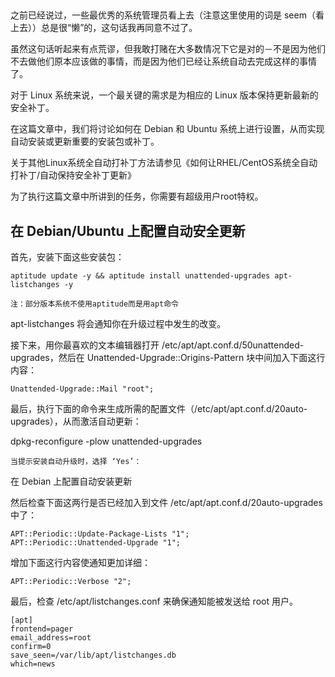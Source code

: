 
## 

之前已经说过，一些最优秀的系统管理员看上去（注意这里使用的词是 seem（看上去））总是很“懒”的，这句话我再同意不过了。

虽然这句话听起来有点荒谬，但我敢打赌在大多数情况下它是对的－不是因为他们不去做他们原本应该做的事情，而是因为他们已经让系统自动去完成这样的事情了。

对于 Linux 系统来说，一个最关键的需求是为相应的 Linux 版本保持更新最新的安全补丁。

在这篇文章中，我们将讨论如何在 Debian 和 Ubuntu 系统上进行设置，从而实现自动安装或更新重要的安装包或补丁。

关于其他Linux系统全自动打补丁方法请参见《如何让RHEL/CentOS系统全自动打补丁/自动保持安全补丁更新》

为了执行这篇文章中所讲到的任务，你需要有超级用户root特权。

## 在 Debian/Ubuntu 上配置自动安全更新

首先，安装下面这些安装包：

    aptitude update -y && aptitude install unattended-upgrades apt-listchanges -y

    注：部分版本系统不使用aptitude而是用apt命令

apt-listchanges 将会通知你在升级过程中发生的改变。

接下来，用你最喜欢的文本编辑器打开 /etc/apt/apt.conf.d/50unattended-upgrades，然后在 Unattended-Upgrade::Origins-Pattern 块中间加入下面这行内容：

    Unattended-Upgrade::Mail "root";

最后，执行下面的命令来生成所需的配置文件（/etc/apt/apt.conf.d/20auto-upgrades），从而激活自动更新：

dpkg-reconfigure -plow unattended-upgrades

    当提示安装自动升级时，选择 ‘Yes’：


在 Debian 上配置自动安装更新

然后检查下面这两行是否已经加入到文件 /etc/apt/apt.conf.d/20auto-upgrades 中了：

    APT::Periodic::Update-Package-Lists "1";
    APT::Periodic::Unattended-Upgrade "1";

增加下面这行内容使通知更加详细：

    APT::Periodic::Verbose "2";

最后，检查 /etc/apt/listchanges.conf 来确保通知能被发送给 root 用户。

```
[apt]
frontend=pager
email_address=root
confirm=0
save_seen=/var/lib/apt/listchanges.db
which=news
```

